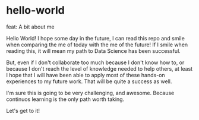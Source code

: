 # hello-world

feat: A bit about me

Hello World! I hope some day in the future, I can read this repo and smile when comparing the me of today with the me of the future! If I smile when reading this, it will mean my path to Data Science has been successful.

But, even if I don't collaborate too much because I don't know how to, or because I don't reach the level of knowledge needed to help others, at least I hope that I will have been able to apply most of these hands-on experiences to my future work. That will be quite a success as well.

I'm sure this is going to be very challenging, and awesome. Because continuos learning is the only path worth taking.

Let's get to it!
